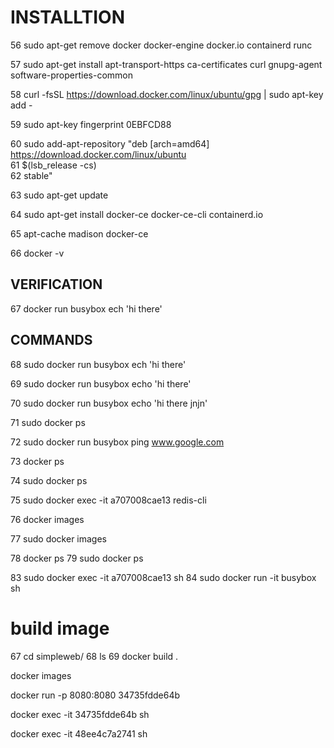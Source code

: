 # INSTALLTION

   56  sudo apt-get remove docker docker-engine docker.io containerd runc
   
   57  sudo apt-get install     apt-transport-https     ca-certificates     curl     gnupg-agent     software-properties-common
   
   58  curl -fsSL https://download.docker.com/linux/ubuntu/gpg | sudo apt-key add -
   
   59  sudo apt-key fingerprint 0EBFCD88
   
   60  sudo add-apt-repository    "deb [arch=amd64] https://download.docker.com/linux/ubuntu \
   61     $(lsb_release -cs) \
   62     stable"
   
   63  sudo apt-get update
   
   64  sudo apt-get install docker-ce docker-ce-cli containerd.io
   
   65  apt-cache madison docker-ce
   
   66  docker -v
   
  ## VERIFICATION
   67  docker run busybox ech 'hi there'
   
 ## COMMANDS
   68  sudo docker run busybox ech 'hi there'
   
   69  sudo docker run busybox echo 'hi there'
   
   70  sudo docker run busybox echo 'hi there jnjn'
   
   71  sudo docker ps
   
   72  sudo docker run busybox ping www.google.com
   
   73  docker ps
   
   74  sudo docker ps
   
   75  sudo docker exec -it a707008cae13 redis-cli
   
   76  docker images
   
   77  sudo docker images
   
   78  docker ps
   79  sudo docker ps

   83  sudo docker exec -it a707008cae13 sh
   84  sudo docker run -it busybox sh
   
   # build image
   67  cd simpleweb/
   68  ls
   69  docker build .
   
 docker images 
 

 docker run -p 8080:8080 34735fdde64b
 
 docker exec -it 34735fdde64b sh
 
 docker exec -it 48ee4c7a2741 sh
   

